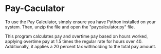 # Pay-Caculator
To use the Pay Calculator, simply ensure you have Python installed on your system. Then, unzip the file and open the "paycalculator.py" file.

This program calculates pay and overtime pay based on hours worked, applying overtime pay at 1.5 times the regular rate for hours over 40. Additionally, it applies a 20 percent tax withholding to the total pay amount.
